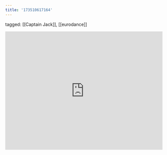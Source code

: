```yaml
---
title: '173510617164'
---
```

tagged: [[Captain Jack]], [[eurodance]]
<iframe allow="accelerometer; autoplay; clipboard-write; encrypted-media; gyroscope; picture-in-picture" allowfullscreen="" frameborder="0" height="375" id="youtube_iframe" src="https://www.youtube.com/embed/c8fgYXiZmAU?feature=oembed&amp;enablejsapi=1&amp;origin=https://safe.txmblr.com&amp;wmode=opaque" width="500"></iframe>